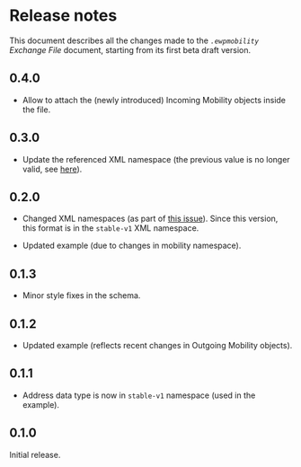 Release notes
=============

This document describes all the changes made to the *`.ewpmobility` Exchange
File* document, starting from its first beta draft version.


0.4.0
-----

* Allow to attach the (newly introduced) Incoming Mobility objects inside the
  file.


0.3.0
-----

* Update the referenced XML namespace (the previous value is no longer valid,
  see [here](https://github.com/erasmus-without-paper/ewp-specs-api-omobilities/issues/27)).


0.2.0
-----

* Changed XML namespaces (as part of
  [this issue](https://github.com/erasmus-without-paper/ewp-specs-api-iias/issues/22)).
  Since this version, this format is in the `stable-v1` XML namespace.

* Updated example (due to changes in mobility namespace).


0.1.3
-----

* Minor style fixes in the schema.


0.1.2
-----

* Updated example (reflects recent changes in Outgoing Mobility objects).


0.1.1
-----

* Address data type is now in `stable-v1` namespace (used in the example).


0.1.0
-----

Initial release.
